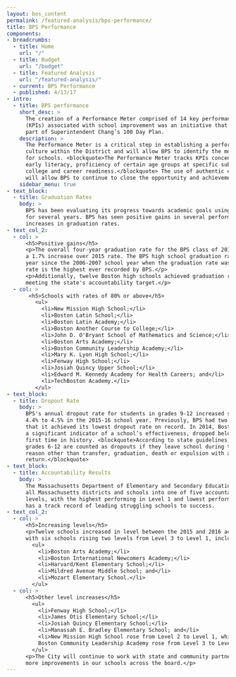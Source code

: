 ```yaml
---
layout: bos_content
permalink: /featured-analysis/bps-performance/
title: BPS Performance
components:
- breadcrumbs:
  - title: Home
    url: "/"
  - title: Budget
    url: "/budget"
  - title: Featured Analysis
    url: "/featured-analysis/"
  - current: BPS Performance
  - published: 4/13/17
- intro:
  - title: BPS performance
    short_desc: >
      The creation of a Performance Meter comprised of 14 key performance indicators 
      (KPIs) associated with school improvement was an initiative that developed as 
      part of Superintendent Chang’s 100 Day Plan.
    description: >
      The Performance Meter is a critical step in establishing a performance management 
      culture within the District and will allow BPS to identify the most effective supports 
      for schools. <blockquote>The Performance Meter tracks KPIs concentrated on the achievement gap, 
      early literacy, proficiency of certain age groups at specific subjects, and 
      college and career readiness.</blockquote> The use of authentic evidence and data 
      will allow BPS to continue to close the opportunity and achievement gap. 
    sidebar_menu: true    
- text_block:
  - title: Graduation Rates
    body: >
      BPS has been evaluating its progress towards academic goals using measurable outcomes 
      for several years. BPS has seen positive gains in several performance metrics including 
      increases in graduation rates.
- text_col_2:
  - col: >
      <h5>Positive gains</h5>
      <p>The overall four-year graduation rate for the BPS class of 2016 was 72.4%. This represents 
      a 1.7% increase over 2015 rate. The BPS high school graduation rate has increased each 
      year since the 2006-2007 school year when the graduation rate was 57.9%. The 2016 graduation 
      rate is the highest ever recorded by BPS.</p>
      <p>Additionally, twelve Boston high schools achieved graduation rates of 80% or above, 
      meeting the state's accountability target.</p>
  - col: >
       <h5>Schools with rates of 80% or above</h5>
         <ul>
           <li>New Mission High School;</li>
           <li>Boston Latin School;</li>
           <li>Boston Latin Academy;</li>
           <li>Boston Another Course to College;</li>
           <li>John D. O'Bryant School of Mathematics and Science;</li>
           <li>Boston Arts Academy;</li>
           <li>Boston Community Leadership Academy;</li>
           <li>Mary K. Lyon High School;</li>
           <li>Fenway High School;</li>
           <li>Josiah Quincy Upper School;</li>
           <li>Edward M. Kennedy Academy for Health Careers; and</li>
           <li>TechBoston Academy.</li>
         </ul>
- text_block:
  - title: Dropout Rate
    body: >
      BPS's annual dropout rate for students in grades 9-12 increased slightly from 
      4.4% to 4.5% in the 2015-16 school year. Previously, BPS had two consecutive years 
      that it achieved its lowest dropout rate on record. In 2014, Boston’s dropout rate, 
      a significant indicator of a school’s effectiveness, dropped below 4% for the 
      first time in history. <blockquote>According to state guidelines, students in 
      grades 6-12 are counted as dropouts if they leave school during the year for any 
      reason other than transfer, graduation, death or expulsion with an option to 
      return.</blockquote>
- text_block:
  - title: Accountability Results
    body: >
      The Massachusetts Department of Elementary and Secondary Education (DESE) classifies 
      all Massachusetts districts and schools into one of five accountability and assistance 
      levels, with the highest performing in Level 1 and lowest performing in Level 5. Boston 
      has a track record of leading struggling schools to success. 
- text_col_2:
  - col: >
      <h5>Increasing levels</h5>
      <p>Twelve schools increased in level between the 2015 and 2016 accountability reports 
      with six schools rising two levels from Level 3 to Level 1, including:</p>
        <ul>
          <li>Boston Arts Academy;</li>
          <li>Boston International Newcomers Academy;</li>
          <li>Harvard/Kent Elementary School;</li>
          <li>Mildred Avenue Middle School; and</li>
          <li>Mozart Elementary School.</li>
        </ul>
  - col: >
      <h5>Other level increases</h5> 
        <ul>
          <li>Fenway High School;</li>
          <li>James Otis Elementary School;</li>
          <li>Josiah Quincy Elementary School;</li>
          <li>Manassah E. Bradley Elementary School; and</li>
          <li>New Mission High School rose from Level 2 to Level 1, while the 
          Boston Community Leadership Academy rose from Level 3 to Level 2.</li>
        </ul>
      <p>The City will continue to work with state and community partners to see 
      more improvements in our schools across the board.</p>
---
```

